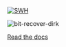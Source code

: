 [![SWH](https://archive.softwareheritage.org/badge/origin/https://github.com/Dans-lans/bit-recover/)](https://archive.softwareheritage.org/browse/origin/https://github.com/Dans-lans/bit-recover/)

![bit-recover-dirk](https://raw.github.com/Dans-labs/bit-recover/master/docs/files/logo.png)

[Read the docs](/docs/index.md)
